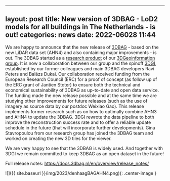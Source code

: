 
---
layout: post
title: New version of 3DBAG - LoD2 models for all buildings in The Netherlands - is out!
categories: news
date: 2022-06028 11:44
---

We are happy to announce that the new release of [3DBAG](www.3DBAG.nl) -  based on the new LiDAR data set (AHN4) and also containing major improvements - is out. 
The 3DBAG started as a [research product](https://3d.bk.tudelft.nl/projects/3dbag/) of our [3DGeoinformation group](https://3d.bk.tudelft.nl/). 
It is now a collaboration between our group and the spinoff [3DGI](https://3dgi.nl), established by our former colleagues and main 3DBAG developers Ravi Peters and Balázs Dukai. 
Our collaboration received funding from the European Research Council (ERC) for a proof of concept (as follow up of the ERC grant of Jantien Stoter) to ensure both the technical and economical sustainability of 3DBAG as up-to-date and open data service. 
The funding made the new release possible and at the same time we are studying other improvements for future releases (such as the use of imagery as source data by our postdoc Weixiao Gao).
This release implements former research such as on how to optimally combine AHN3 and AHN4 to update the 3DBAG. 3DGI rewrote the data pipeline to both improve the reconstruction success rate and to offer a reliable update schedule in the future (that will incorporate further developments). 
Gina Stavropoulou from our research group has joined the 3DBAG team and worked on creating the new 3D tiles for the viewer.

We are very happy to see that the 3DBAG is widely used. And together with 3DGI we remain committed to keep 3DBAG as an open dataset in the future!

Full release notes: https://docs.3dbag.nl/en/overview/release_notes/


![]({{ site.baseurl }}/img/2023/denhaagBAGAHN4.png){: .center-image }
